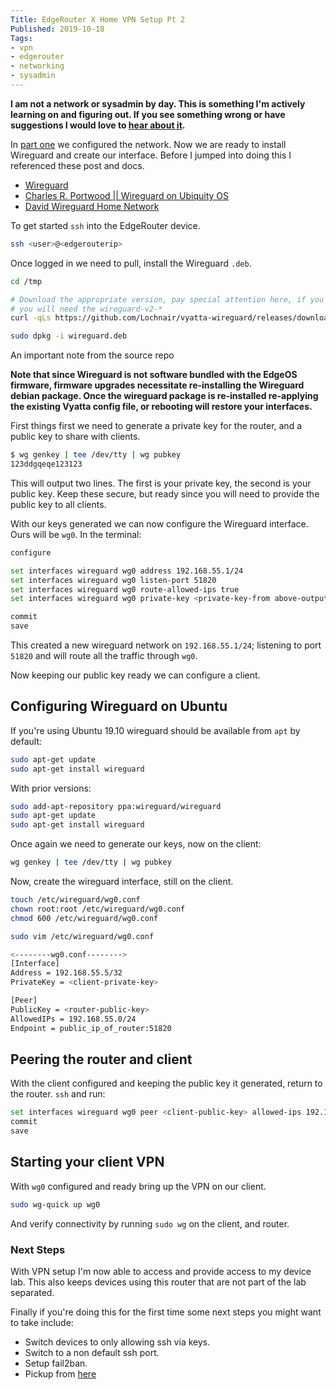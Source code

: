 ```yaml
---
Title: EdgeRouter X Home VPN Setup Pt 2
Published: 2019-10-18
Tags:
- vpn
- edgerouter
- networking
- sysadmin
---
```


**I am not a network or sysadmin by day. This is something I'm actively
learning on and figuring out. If you see something wrong or have suggestions
I would love to [hear about it](mailto:n0mn0m@burningdaylight.io).**

In [part one](/posts/edgerouter-x-vpn-setup-prt-one) we configured the
network. Now we are ready to install Wireguard and create our interface. Before
I jumped into doing this I referenced these post and docs.

- [Wireguard](https://www.wireguard.com/quickstart/)
- [Charles R. Portwood || Wireguard on Ubiquity OS](https://www.erianna.com/wireguard-ubiquity-edgeos/)
- [David Wireguard Home Network](https://www.erianna.com/wireguard-ubiquity-edgeos/)

To get started `ssh` into the EdgeRouter device.

```bash
ssh <user>@<edgerouterip>
```

Once logged in we need to pull, install the Wireguard `.deb`.

```bash
cd /tmp

# Download the appropriate version, pay special attention here, if you are using the Ubiquity v2 firmware
# you will need the wireguard-v2-*
curl -qLs https://github.com/Lochnair/vyatta-wireguard/releases/download/0.0.20190913-1/wireguard-v2.0-e50-0.0.20190913-1.deb

sudo dpkg -i wireguard.deb
```

An important note from the source repo

**Note that since Wireguard is not software bundled with the EdgeOS firmware,
firmware upgrades necessitate re-installing the Wireguard debian package. Once
the wireguard package is re-installed re-applying the existing Vyatta config
file, or rebooting will restore your interfaces.**

First things first we need to generate a private key for the router, and a
public key to share with clients.

```bash
$ wg genkey | tee /dev/tty | wg pubkey
123ddgqeqe123123
```

This will output two lines. The first is your private key, the second is your
public key. Keep these secure, but ready since you will need to provide the
public key to all clients.

With our keys generated we can now configure the Wireguard interface. Ours
will be `wg0`. In the terminal:

```bash
configure

set interfaces wireguard wg0 address 192.168.55.1/24
set interfaces wireguard wg0 listen-port 51820
set interfaces wireguard wg0 route-allowed-ips true
set interfaces wireguard wg0 private-key <private-key-from above-output>

commit
save
```

This created a new wireguard network on `192.168.55.1/24`; listening to port
`51820` and will route all the traffic through `wg0`.

Now keeping our public key ready we can configure a client.

## Configuring Wireguard on Ubuntu

If you're using Ubuntu 19.10 wireguard should be available from `apt` by
default:

```bash
sudo apt-get update
sudo apt-get install wireguard
```

With prior versions:

```bash
sudo add-apt-repository ppa:wireguard/wireguard
sudo apt-get update
sudo apt-get install wireguard
```

Once again we need to generate our keys, now on the client:

```bash
wg genkey | tee /dev/tty | wg pubkey
```

Now, create the wireguard interface, still on the client.

```bash
touch /etc/wireguard/wg0.conf
chown root:root /etc/wireguard/wg0.conf
chmod 600 /etc/wireguard/wg0.conf

sudo vim /etc/wireguard/wg0.conf

<--------wg0.conf-------->
[Interface]
Address = 192.168.55.5/32
PrivateKey = <client-private-key>

[Peer]
PublicKey = <router-public-key>
AllowedIPs = 192.168.55.0/24
Endpoint = public_ip_of_router:51820
```

## Peering the router and client

With the client configured and keeping the public key it generated, return to
the  router. `ssh` and run:

```bash
set interfaces wireguard wg0 peer <client-public-key> allowed-ips 192.168.55.5/32
commit
save
```

## Starting your client VPN

With `wg0` configured and ready bring up the VPN on our client.

```bash
sudo wg-quick up wg0
```

And verify connectivity by running `sudo wg` on the client, and router.

### Next Steps

With VPN setup I'm now able to access and provide access to my device lab. This
also  keeps devices using this router that are not part of the lab separated.

Finally if you're doing this for the first time some next steps you might want
to take include:

- Switch devices to only allowing ssh via keys.
- Switch to a non default ssh port.
- Setup fail2ban.
- Pickup from [here](https://opensource.com/article/19/10/linux-server-security)
